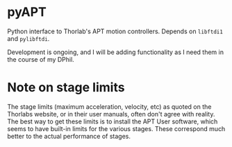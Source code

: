 pyAPT
=====

Python interface to Thorlab's APT motion controllers. Depends on `libftdi1` and `pylibftdi`.

Development is ongoing, and I will be adding functionality as I need them in
the course of my DPhil.

Note on stage limits
====================

The stage limits (maximum acceleration, velocity, etc) as quoted on the
Thorlabs website, or in their user manuals, often don't agree with reality. The
best way to get these limits is to install the APT User software, which seems
to have built-in limits for the various stages. These correspond much better to
the actual performance of stages.
